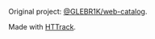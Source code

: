 Original project: [@GLEBR1K/web-catalog](https://github.com/GLEBR1K/web-catalog).

Made with [HTTrack](https://www.httrack.com/).